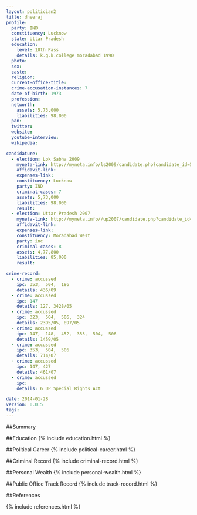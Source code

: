 ```yaml
---
layout: politician2
title: dheeraj
profile: 
  party: IND
  constituency: Lucknow
  state: Uttar Pradesh
  education: 
    level: 10th Pass
    details: k.g.k.college moradabad 1990
  photo: 
  sex: 
  caste: 
  religion: 
  current-office-title: 
  crime-accusation-instances: 7
  date-of-birth: 1973
  profession: 
  networth: 
    assets: 5,73,000
    liabilities: 98,000
  pan: 
  twitter: 
  website: 
  youtube-interview: 
  wikipedia: 

candidature: 
  - election: Lok Sabha 2009
    myneta-link: http://myneta.info/ls2009/candidate.php?candidate_id=5597
    affidavit-link: 
    expenses-link: 
    constituency: Lucknow 
    party: IND
    criminal-cases: 7
    assets: 5,73,000
    liabilities: 98,000
    result:  
  - election: Uttar Pradesh 2007
    myneta-link: http://myneta.info//up2007/candidate.php?candidate_id=1217
    affidavit-link: 
    expenses-link: 
    constituency: Moradabad West 
    party: inc
    criminal-cases: 8
    assets: 4,77,800
    liabilities: 85,000
    result:  

crime-record: 
  - crime: accussed
    ipc: 353,  504,  186
    details: 436/09 
  - crime: accussed
    ipc: 147
    details: 127, 3428/05 
  - crime: accussed
    ipc: 323,  504,  506,  324
    details: 2395/05, 897/05 
  - crime: accussed
    ipc: 147,  148,  452,  353,  504,  506
    details: 1459/05 
  - crime: accussed
    ipc: 353,  504,  506
    details: 714/07 
  - crime: accussed
    ipc: 147, 427
    details: 461/07 
  - crime: accussed
    ipc: 
    details: 6 UP Special Rights Act 

date: 2014-01-28
version: 0.0.5
tags: 
---
```

##Summary


##Education
{% include education.html %}


##Political Career
{% include political-career.html %}


##Criminal Record
{% include criminal-record.html %}


##Personal Wealth
{% include personal-wealth.html %}


##Public Office Track Record
{% include track-record.html %}


##References


{% include references.html %}